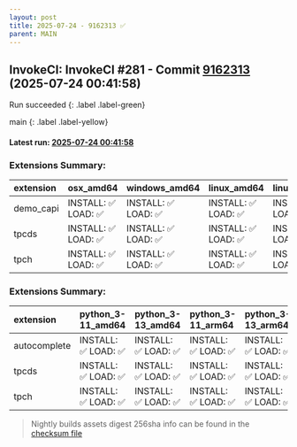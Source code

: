 ```yaml
---
layout: post
title: 2025-07-24 - 9162313 ✅
parent: MAIN
---
```



## InvokeCI: InvokeCI #281 - Commit [9162313](https://github.com/duckdb/duckdb/actions/runs/16484965377) (2025-07-24 00:41:58)
 Run succeeded
{: .label .label-green}

main
{: .label .label-yellow}

#### Latest run: [ 2025-07-24 00:41:58 ](https://github.com/duckdb/duckdb/actions/runs/16484965377)

### Extensions Summary:

| extension   | osx_amd64          | windows_amd64      | linux_amd64        | linux_arm64        | osx_arm64          |
|:------------|:-------------------|:-------------------|:-------------------|:-------------------|:-------------------|
| demo_capi   | INSTALL: ✅ LOAD: ✅ | INSTALL: ✅ LOAD: ✅ | INSTALL: ✅ LOAD: ✅ | INSTALL: ✅ LOAD: ✅ | INSTALL: ❌ LOAD: ❌ |
| tpcds       | INSTALL: ✅ LOAD: ✅ | INSTALL: ✅ LOAD: ✅ | INSTALL: ✅ LOAD: ✅ | INSTALL: ✅ LOAD: ✅ | INSTALL: ❌ LOAD: ❌ |
| tpch        | INSTALL: ✅ LOAD: ✅ | INSTALL: ✅ LOAD: ✅ | INSTALL: ✅ LOAD: ✅ | INSTALL: ✅ LOAD: ✅ | INSTALL: ❌ LOAD: ❌ |

### Extensions Summary:

| extension    | python_3-11_amd64   | python_3-13_amd64   | python_3-11_arm64   | python_3-13_arm64   | python_3-10_arm64   | python_3-9_arm64   | python_3-12_amd64   | python_3-12_arm64   | python_3-10_amd64   | python_3-9_amd64   |
|:-------------|:--------------------|:--------------------|:--------------------|:--------------------|:--------------------|:-------------------|:--------------------|:--------------------|:--------------------|:-------------------|
| autocomplete | INSTALL: ✅ LOAD: ✅  | INSTALL: ✅ LOAD: ✅  | INSTALL: ✅ LOAD: ✅  | INSTALL: ✅ LOAD: ✅  | INSTALL: ✅ LOAD: ✅  | INSTALL: ✅ LOAD: ✅ | INSTALL: ✅ LOAD: ✅  | INSTALL: ✅ LOAD: ✅  | INSTALL: ✅ LOAD: ✅  | INSTALL: ✅ LOAD: ✅ |
| tpcds        | INSTALL: ✅ LOAD: ✅  | INSTALL: ✅ LOAD: ✅  | INSTALL: ✅ LOAD: ✅  | INSTALL: ✅ LOAD: ✅  | INSTALL: ✅ LOAD: ✅  | INSTALL: ✅ LOAD: ✅ | INSTALL: ✅ LOAD: ✅  | INSTALL: ✅ LOAD: ✅  | INSTALL: ✅ LOAD: ✅  | INSTALL: ✅ LOAD: ✅ |
| tpch         | INSTALL: ✅ LOAD: ✅  | INSTALL: ✅ LOAD: ✅  | INSTALL: ✅ LOAD: ✅  | INSTALL: ✅ LOAD: ✅  | INSTALL: ✅ LOAD: ✅  | INSTALL: ✅ LOAD: ✅ | INSTALL: ✅ LOAD: ✅  | INSTALL: ✅ LOAD: ✅  | INSTALL: ✅ LOAD: ✅  | INSTALL: ✅ LOAD: ✅ |


> Nightly builds assets digest 256sha info can be found in the [checksum file](https://duckdb.github.io/duckdb-build-status/docs/v1.3-ossivalis/checksum/2025-07-24_checksum_main.txt)